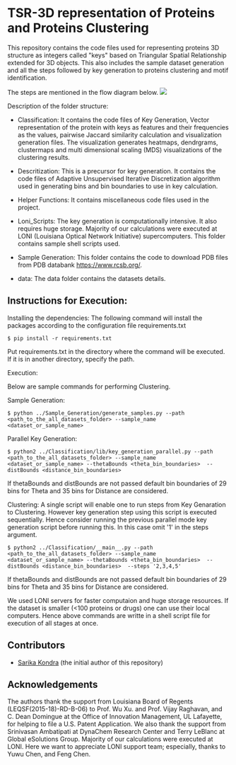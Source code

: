 # TSR-3D representation of Proteins and Proteins Clustering
This repository contains the code files used for representing proteins 3D structure as integers called "keys" based on Triangular Spatial Relationship extended for 3D objects. This also includes the sample dataset generation and all the steps followed by key generation to proteins clustering and motif identification.


The steps are mentioned in the flow diagram below.
![](https://user-images.githubusercontent.com/16475732/100969938-9074b200-34f9-11eb-8c9f-45771abcd777.png)

Description of the folder structure:
* Classification: It contains the code files of Key Generation, Vector representation of the protein with keys as features and their frequencies as the values, pairwise Jaccard similarity calculation and visualization generation files. The visualization generates heatmaps, dendrgrams, clustermaps and multi dimensional scaling (MDS) visualizations of the clustering results.
* Descritization: This is a precursor for key generation. It contains the code files of Adaptive Unsupervised Iterative Discretization algorithm used in generating bins and bin boundaries to use in key calculation.
* Helper Functions: It contains miscellaneous code files used in the project.
* Loni_Scripts: The key generation is computationally intensive. It also requires huge storage. Majority of our calculations were executed at LONI (Louisiana Optical Network Initiative) supercomputers. This folder contains sample shell scripts used.
* Sample Generation: This folder contains the code to download PDB files from PDB databank https://www.rcsb.org/.

* data: The data folder contains the datasets details.

## Instructions for Execution:
Installing the dependencies:
The following command will install the packages according to the configuration file requirements.txt

```
$ pip install -r requirements.txt
```

Put requirements.txt in the directory where the command will be executed. If it is in another directory, specify the path.

Execution:

Below are sample commands for performing Clustering.

Sample Generation:

```
$ python ../Sample_Generation/generate_samples.py --path <path_to_the_all_datasets_folder> --sample_name <dataset_or_sample_name>
```
Parallel Key Generation:
```
$ python2 ../Classification/lib/key_generation_parallel.py --path <path_to_the_all_datasets_folder> --sample_name <dataset_or_sample_name> --thetaBounds <theta_bin_boundaries>  --distBounds <distance_bin_boundaries> 
```
If thetaBounds and distBounds are not passed default bin boundaries of 29 bins for Theta and 35 bins for Distance are considered.

Clustering:
A single script will enable one to run steps from Key Genaration to Clustering. However key generation step using this script is executed sequentially. Hence consider running the previous parallel mode key generation script before running this. In this case omit '1' in the steps argument.

```
$ python2 ../Classification/__main__.py --path <path_to_the_all_datasets_folder> --sample_name <dataset_or_sample_name> --thetaBounds <theta_bin_boundaries>  --distBounds <distance_bin_boundaries>  --steps '2,3,4,5'
```
If thetaBounds and distBounds are not passed default bin boundaries of 29 bins for Theta and 35 bins for Distance are considered.

We used LONI servers for faster computaion and huge storage resources. If the dataset is smaller (<100 proteins or drugs) one can use their local computers. Hence above commands are writte in a shell script file for execution of all stages at once.

## Contributors

* [Sarika Kondra](mailto:sarika.vm35@gmail.com) (the initial author of this repository)

## Acknowledgements

The authors thank the support from Louisiana Board of Regents (LEQSF(2015-18)-RD-B-06) to Prof. Wu Xu. and Prof. Vijay Raghavan, and C. Dean Domingue at the Office of Innovation Management, UL Lafayette, for helping to file a U.S. Patent Application. We also thank the support from Srinivasan Ambatipati at DynaChem Research Center and Terry LeBlanc at Global eSolutions Group. Majority of our calculations were executed at LONI. Here we want to appreciate LONI support team; especially, thanks to Yuwu Chen, and Feng Chen.
